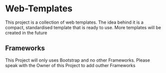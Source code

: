 # Web-Templates

This project is a collection of web templates. The idea behind it is a compact, standardised template that is ready to use. More templates will be created in the future

## Frameworks

This Project will only uses Bootstrap and no other Frameworks. Please speak with the Owner of this Project to add outher Frameworks
